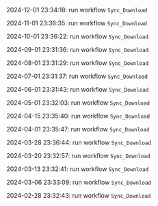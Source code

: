 2024-12-01 23:34:18: run workflow `Sync_Download` 

2024-11-01 23:36:35: run workflow `Sync_Download` 

2024-10-01 23:36:22: run workflow `Sync_Download` 

2024-09-01 23:31:36: run workflow `Sync_Download` 

2024-08-01 23:31:29: run workflow `Sync_Download` 

2024-07-01 23:31:37: run workflow `Sync_Download` 

2024-06-01 23:31:43: run workflow `Sync_Download` 

2024-05-01 23:32:03: run workflow `Sync_Download` 

2024-04-15 23:35:40: run workflow `Sync_Download` 

2024-04-01 23:35:47: run workflow `Sync_Download` 

2024-03-28 23:36:44: run workflow `Sync_Download` 

2024-03-20 23:32:57: run workflow `Sync_Download` 

2024-03-13 23:32:41: run workflow `Sync_Download` 

2024-03-06 23:33:09: run workflow `Sync_Download` 

2024-02-28 23:32:43: run workflow `Sync_Download` 


